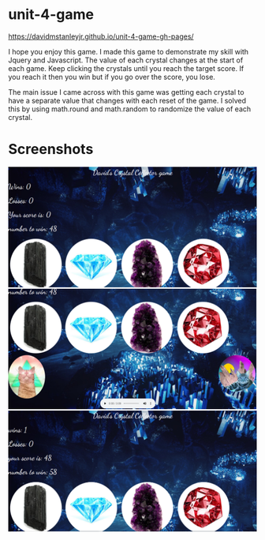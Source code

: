 # unit-4-game

https://davidmstanleyjr.github.io/unit-4-game-gh-pages/

I hope you enjoy this game. I made this game to demonstrate my skill with Jquery and Javascript. The value of each crystal changes at the start of each game. Keep clicking the crystals until you reach the target score. If you reach it then you win but if you go over the score, you lose.

The main issue I came across with this game was getting each crystal to have a separate value that changes with each reset of the game. I solved this by using math.round and math.random to randomize the value of each crystal.

# Screenshots

![Screenshot 1](assets/images/snip1.PNG)
![Screenshot 2](assets/images/snip2.PNG)
![Screenshot 3](assets/images/snip3.PNG)



